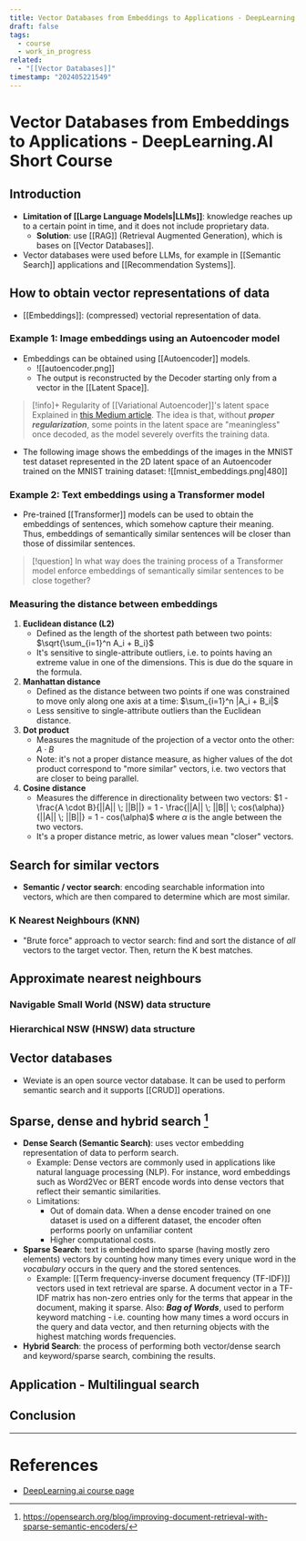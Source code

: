 ```yaml
---
title: Vector Databases from Embeddings to Applications - DeepLearning.AI Short Course
draft: false
tags:
  - course
  - work_in_progress
related:
  - "[[Vector Databases]]"
timestamp: "202405221549"
---
```


# Vector Databases from Embeddings to Applications - DeepLearning.AI Short Course

## Introduction
- **Limitation of [[Large Language Models|LLMs]]**: knowledge reaches up to a certain point in time, and it does not include proprietary data.
	- **Solution**: use [[RAG]] (Retrieval Augmented Generation), which is bases on [[Vector Databases]].
- Vector databases were used before LLMs, for example in [[Semantic Search]] applications and [[Recommendation Systems]].

## How to obtain vector representations of data
- [[Embeddings]]: (compressed) vectorial representation of data.
### Example 1: Image embeddings using an Autoencoder model
- Embeddings can be obtained using [[Autoencoder]] models.
	- ![[autoencoder.png]]
	- The output is reconstructed by the Decoder starting only from a vector in the [[Latent Space]].

> [!info]+ Regularity of [[Variational Autoencoder]]'s latent space 
> Explained in [this Medium article](https://towardsdatascience.com/understanding-variational-autoencoders-vaes-f70510919f73).
> The idea is that, without ***proper regularization***, some points in the latent space are "meaningless" once decoded, as the model severely overfits the training data.

- The following image shows the embeddings of the images in the MNIST test dataset represented in the 2D latent space of an Autoencoder trained on the MNIST training dataset:
![[mnist_embeddings.png|480]]

### Example 2: Text embeddings using a Transformer model
- Pre-trained [[Transformer]] models can be used to obtain the embeddings of sentences, which somehow capture their meaning. Thus, embeddings of semantically similar sentences will be closer than those of dissimilar sentences.

> [!question] In what way does the training process of a Transformer model enforce embeddings of semantically similar sentences to be close together?

### Measuring the distance between embeddings
1. **Euclidean distance (L2)**
	- Defined as the length of the shortest path between two points: $\sqrt{\sum_{i=1}^n A_i + B_i}$
	- It's sensitive to single-attribute outliers, i.e. to points having an extreme value in one of the dimensions. This is due do the square in the formula.
2. **Manhattan distance**
	- Defined as the distance between two points if one was constrained to move only along one axis at a time: $\sum_{i=1}^n |A_i + B_i|$
	- Less sensitive to single-attribute outliers than the Euclidean distance.
3. **Dot product**
	- Measures the magnitude of the projection of a vector onto the other: $A \cdot B$
	- Note: it's not a proper distance measure, as higher values of the dot product correspond to "more similar" vectors, i.e. two vectors that are closer to being parallel.
4. **Cosine distance**
	- Measures the difference in directionality between two vectors: $1 - \frac{A \cdot B}{||A|| \; ||B||} = 1 - \frac{||A|| \; ||B|| \; cos(\alpha)}{||A|| \; ||B||} = 1 - cos(\alpha)$
	  where $\alpha$ is the angle between the two vectors.
	- It's a proper distance metric, as lower values mean "closer" vectors.

## Search for similar vectors
- **Semantic / vector search**: encoding searchable information into vectors, which are then compared to determine which are most similar.

### K Nearest Neighbours (KNN)
- "Brute force" approach to vector search: find and sort the distance of *all* vectors to the target vector. Then, return the K best matches.

## Approximate nearest neighbours
### Navigable Small World (NSW) data structure

### Hierarchical NSW (HNSW) data structure

## Vector databases
- Weviate is an open source vector database. It can be used to perform semantic search and it supports [[CRUD]] operations.

## Sparse, dense and hybrid search [^sparse_dense_search_opensearch]
- **Dense Search (Semantic Search)**: uses vector embedding representation of data to perform search.
	- Example: Dense vectors are commonly used in applications like natural language processing (NLP). For instance, word embeddings such as Word2Vec or BERT encode words into dense vectors that reflect their semantic similarities.
	- Limitations:
		- Out of domain data. When a dense encoder trained on one dataset is used on a different dataset, the encoder often performs poorly on unfamiliar content
		- Higher computational costs.
- **Sparse Search**: text is embedded into sparse (having mostly zero elements) vectors by counting how many times every unique word in the *vocabulary* occurs in the query and the stored sentences.
	- Example: [[Term frequency-inverse document frequency (TF-IDF)]] vectors used in text retrieval are sparse. A document vector in a TF-IDF matrix has non-zero entries only for the terms that appear in the document, making it sparse. Also: ***Bag of Words***, used to perform keyword matching - i.e. counting how many times a word occurs in the query and data vector, and then returning objects with the highest matching words frequencies.
- **Hybrid Search**: the process of performing both vector/dense search and keyword/sparse search, combining the results.

## Application - Multilingual search

## Conclusion

---
# References
- [DeepLearning.ai course page](https://learn.deeplearning.ai/courses/vector-databases-embeddings-applications/lesson/1/introduction)

[^sparse_dense_search_opensearch]: https://opensearch.org/blog/improving-document-retrieval-with-sparse-semantic-encoders/